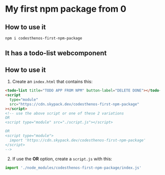 # My first npm package from 0

## How to use it

`npm i codesthenos-first-npm-package`

## It has a todo-list webcomponent

## How to use it

1. Create an `index.html` that contains this:

```html
<todo-list title="TODO APP FROM NPM" button-label="DELETE DONE"></todo-list>
<script
  type="module"
  src="https://cdn.skypack.dev/codesthenos-first-npm-package"
></script>
<!-- use the above script or one of these 2 variations
OR
<script type="module" src="./script.js"></script>

OR
<script type="module">
  import 'https://cdn.skypack.dev/codesthenos-first-npm-package'
</script>
-->
```

2. If use the **OR** option, create a `script.js` with this:

```js
import './node_modules/codesthenos-first-npm-package/index.js'
```
